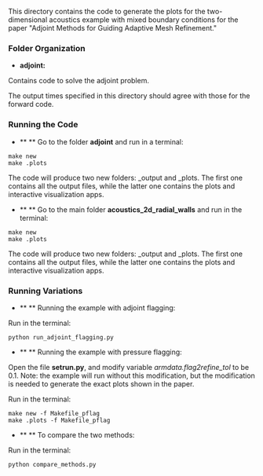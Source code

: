This directory contains the code to generate the plots for the
two-dimensional acoustics example with mixed boundary conditions
for the paper "Adjoint Methods for Guiding Adaptive Mesh Refinement."

### Folder Organization
* **adjoint:**

Contains code to solve the adjoint problem.

The output times specified in this directory should agree with those for the
forward code. 

### Running the Code

* ** ** Go to the folder **adjoint** and run in a terminal:

```
make new
make .plots
```

The code will produce two new folders: _output and _plots. 
The first one contains all the output files, while the latter one contains the plots and interactive 
visualization apps.

* ** ** Go to the main folder **acoustics_2d_radial_walls** and run in the terminal:

```
make new
make .plots
```

The code will produce two new folders: _output and _plots. 
The first one contains all the output files, while the latter one contains the plots and interactive 
visualization apps.

### Running Variations

* ** ** Running the example with adjoint flagging:

Run in the terminal:

```
python run_adjoint_flagging.py
```

* ** ** Running the example with pressure flagging:

Open the file **setrun.py**, and modify variable *armdata.flag2refine_tol* to be 0.1. Note: the example will run without this modification, but the modification is needed to generate the exact plots shown in the paper.

Run in the terminal:

```
make new -f Makefile_pflag
make .plots -f Makefile_pflag
```

* ** ** To compare the two methods:

Run in the terminal:

```
python compare_methods.py
```




